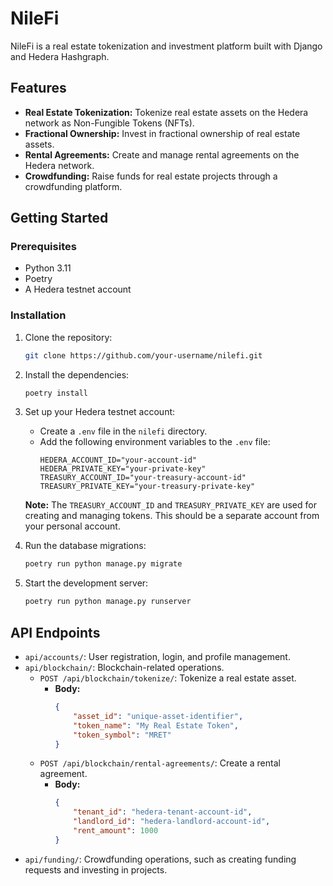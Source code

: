 
# NileFi

NileFi is a real estate tokenization and investment platform built with Django and Hedera Hashgraph.

## Features

* **Real Estate Tokenization:** Tokenize real estate assets on the Hedera network as Non-Fungible Tokens (NFTs).
* **Fractional Ownership:** Invest in fractional ownership of real estate assets.
* **Rental Agreements:** Create and manage rental agreements on the Hedera network.
* **Crowdfunding:** Raise funds for real estate projects through a crowdfunding platform.

## Getting Started

### Prerequisites

* Python 3.11
* Poetry
* A Hedera testnet account

### Installation

1. Clone the repository:
   ```bash
   git clone https://github.com/your-username/nilefi.git
   ```
2. Install the dependencies:
   ```bash
   poetry install
   ```
3. Set up your Hedera testnet account:
   - Create a `.env` file in the `nilefi` directory.
   - Add the following environment variables to the `.env` file:
     ```
     HEDERA_ACCOUNT_ID="your-account-id"
     HEDERA_PRIVATE_KEY="your-private-key"
     TREASURY_ACCOUNT_ID="your-treasury-account-id"
     TREASURY_PRIVATE_KEY="your-treasury-private-key"
     ```
   **Note:** The `TREASURY_ACCOUNT_ID` and `TREASURY_PRIVATE_KEY` are used for creating and managing tokens. This should be a separate account from your personal account.

4. Run the database migrations:
   ```bash
   poetry run python manage.py migrate
   ```
5. Start the development server:
   ```bash
   poetry run python manage.py runserver
   ```

## API Endpoints

* `api/accounts/`: User registration, login, and profile management.
* `api/blockchain/`: Blockchain-related operations.
    *   `POST /api/blockchain/tokenize/`: Tokenize a real estate asset.
        *   **Body:**
            ```json
            {
                "asset_id": "unique-asset-identifier",
                "token_name": "My Real Estate Token",
                "token_symbol": "MRET"
            }
            ```
    *   `POST /api/blockchain/rental-agreements/`: Create a rental agreement.
        *   **Body:**
            ```json
            {
                "tenant_id": "hedera-tenant-account-id",
                "landlord_id": "hedera-landlord-account-id",
                "rent_amount": 1000
            }
            ```
* `api/funding/`: Crowdfunding operations, such as creating funding requests and investing in projects.
